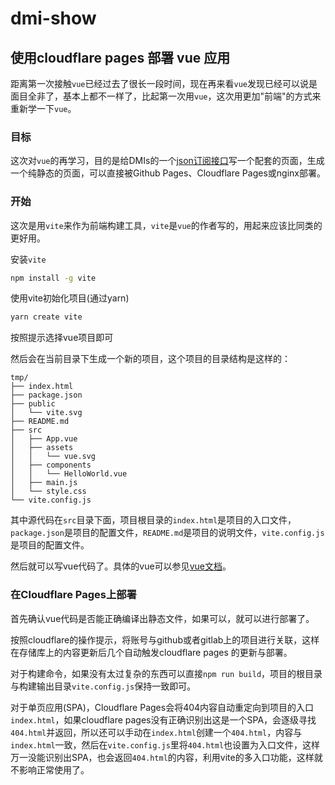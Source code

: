 # dmi-show

## 使用cloudflare pages 部署 vue 应用

距离第一次接触`vue`已经过去了很长一段时间，现在再来看`vue`发现已经可以说是面目全非了，基本上都不一样了，比起第一次用`vue`，这次用更加"前端"的方式来重新学一下`vue`。

### 目标

这次对`vue`的再学习，目的是给DMIs的一个[json订阅接口](https://m.dogcraft.top/dogcraft.json)写一个配套的页面，生成一个纯静态的页面，可以直接被Github Pages、Cloudflare Pages或nginx部署。

### 开始

这次是用`vite`来作为前端构建工具，`vite`是`vue`的作者写的，用起来应该比同类的更好用。

安装`vite`

```bash
npm install -g vite
```

使用vite初始化项目(通过yarn)

```bash
yarn create vite
```

按照提示选择vue项目即可

然后会在当前目录下生成一个新的项目，这个项目的目录结构是这样的：

```
tmp/
├── index.html
├── package.json
├── public
│   └── vite.svg
├── README.md
├── src
│   ├── App.vue
│   ├── assets
│   │   └── vue.svg
│   ├── components
│   │   └── HelloWorld.vue
│   ├── main.js
│   └── style.css
└── vite.config.js
```

其中源代码在`src`目录下面，项目根目录的`index.html`是项目的入口文件，`package.json`是项目的配置文件，`README.md`是项目的说明文件，`vite.config.js`是项目的配置文件。

然后就可以写vue代码了。具体的vue可以参见[vue文档](https://staging-cn.vuejs.org/guide/introduction.html)。

### 在Cloudflare Pages上部署

首先确认vue代码是否能正确编译出静态文件，如果可以，就可以进行部署了。

按照cloudflare的操作提示，将账号与github或者gitlab上的项目进行关联，这样在存储库上的内容更新后几个自动触发cloudflare pages 的更新与部署。

对于构建命令，如果没有太过复杂的东西可以直接`npm run build`，项目的根目录与构建输出目录`vite.config.js`保持一致即可。

对于单页应用(SPA)，Cloudflare Pages会将404内容自动重定向到项目的入口`index.html`，如果cloudflare pages没有正确识别出这是一个SPA，会逐级寻找`404.html`并返回，所以还可以手动在`index.html`创建一个`404.html`，内容与`index.html`一致，然后在`vite.config.js`里将`404.html`也设置为入口文件，这样万一没能识别出SPA，也会返回`404.html`的内容，利用vite的多入口功能，这样就不影响正常使用了。
